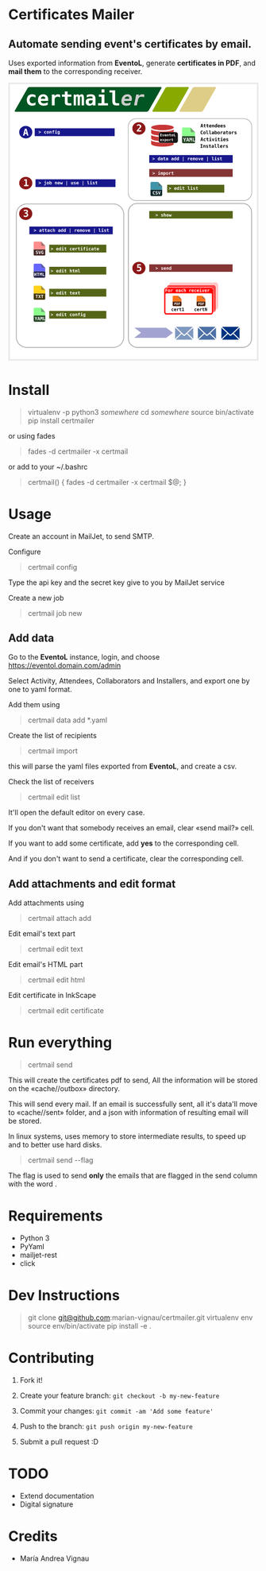 Certificates Mailer
===================

**Automate** sending event's certificates by email.
---------------------------------------------------

Uses exported information from **EventoL**,
generate **certificates in PDF**, and **mail them** to the
corresponding receiver.


![CheatSheet](https://raw.githubusercontent.com/marian-vignau/certmailer/master/doc/cheatsheet.png)


Install
=======


> virtualenv -p python3 *somewhere*
> cd *somewhere*
> source bin/activate
> pip install certmailer


or using fades

> fades -d certmailer -x certmail

or add to your ~/.bashrc

> certmail() { fades -d certmailer -x certmail $@; }

Usage
=====

Create an account in MailJet, to send SMTP.

Configure

> certmail config

Type the api key and the secret key give to you by MailJet service

Create a new job

> certmail job new

Add data
--------

Go to the **EventoL** instance, login, and choose
https://eventol.domain.com/admin

Select Activity, Attendees, Collaborators and Installers,
and export one by one to yaml format.

Add them using

> certmail data add \*.yaml

Create the list of recipients

> certmail import

this will parse the yaml files exported from **EventoL**, and create a
csv.

Check the list of receivers

> certmail edit list

It'll open the default editor on every case.

If you don't want that somebody receives an email, clear «send mail?»
cell.

If you want to add some certificate, add **yes** to the corresponding
cell.

And if you don't want to send a certificate, clear the corresponding
cell.

Add attachments and edit format
-------------------------------

Add attachments using

> certmail attach add

Edit email's text part

> certmail edit text

Edit email's HTML part

> certmail edit html

Edit certificate in InkScape

> certmail edit certificate


Run everything
==============

> certmail send

This will create the certificates pdf to send, 
All the information will be stored on the «cache//outbox» directory.

This will send every mail. If an email is successfully sent, all it's
data'll move to «cache//sent» folder, and a json with information of
resulting email will be stored.

In linux systems, uses memory to store intermediate results, to speed up and 
to better use hard disks.

> certmail send --flag <flag>

The flag is used to send **only** the emails that are flagged in the send column
with the word <flag>. 

Requirements
============

-  Python 3
-  PyYaml
-  mailjet-rest
-  click

Dev Instructions
================


> git clone git@github.com:marian-vignau/certmailer.git
> virtualenv env
> source env/bin/activate
> pip install -e .

Contributing
============

1. Fork it!

2. Create your feature branch: ``git checkout -b my-new-feature``

3. Commit your changes: ``git commit -am 'Add some feature'``

4. Push to the branch: ``git push origin my-new-feature``

5. Submit a pull request :D

TODO
====

-  Extend documentation
-  Digital signature

Credits
=======

-  María Andrea Vignau

